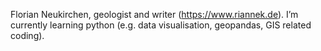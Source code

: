 Florian Neukirchen, 
geologist and writer (https://www.riannek.de). I’m currently learning python (e.g. data visualisation, geopandas, GIS related coding). 
